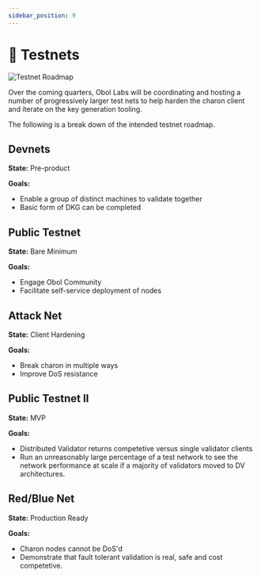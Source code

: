 ```yaml
---
sidebar_position: 9
---
```


# 🧪 Testnets

![Testnet Roadmap](/img/ObolTestnetRoadmap.png)

Over the coming quarters, Obol Labs will be coordinating and hosting a number of progressively larger test nets to help harden the charon client and iterate on the key generation tooling. 

The following is a break down of the intended testnet roadmap.

## Devnets

**State:** Pre-product

**Goals:** 
- Enable a group of distinct machines to validate together
- Basic form of DKG can be completed

## Public Testnet

**State:** Bare Minimum

**Goals:** 
- Engage Obol Community 
- Facilitate self-service deployment of nodes

## Attack Net

**State:** Client Hardening

**Goals:** 
- Break charon in multiple ways
- Improve DoS resistance

## Public Testnet II

**State:** MVP

**Goals:** 
- Distributed Validator returns competetive versus single validator clients
- Run an unreasonably large percentage of a test network to see the network performance at scale if a majority of validators moved to DV architectures.

## Red/Blue Net

**State:** Production Ready

**Goals:** 
- Charon nodes cannot be DoS'd 
- Demonstrate that fault tolerant validation is real, safe and cost competetive.